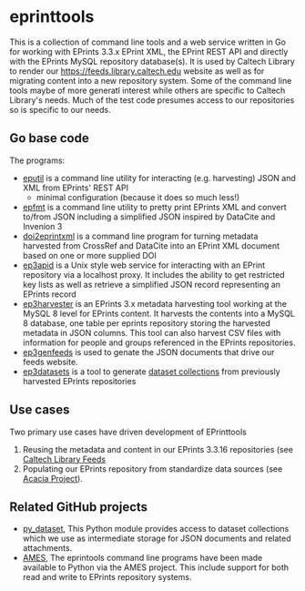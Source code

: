 eprinttools
===========

This is a collection of command line tools and a web service written in Go for working with EPrints 3.3.x EPrint XML, the EPrint REST API and directly with the EPrints MySQL repository database(s). It is used by Caltech Library to render our <https://feeds.library.caltech.edu> website as well as for migrating content into a new repository system. Some of the command line tools maybe of more generatl interest while others are specific to Caltech Library's needs. Much of the test code presumes access to our repositories so is specific to our needs.

Go base code
------------

The programs:

- [eputil](eputil.1.md) is a command line utility for interacting (e.g. harvesting) JSON and XML from EPrints' REST API
    - minimal configuration (because it does so much less!)
- [epfmt](epfmt.1.md) is a command line utility to pretty print EPrints XML and convert to/from JSON including a simplified JSON inspired by DataCite and Invenion 3
- [doi2eprintxml](doi2eprintxml.1.md) is a command line program for turning metadata harvested from CrossRef and DataCite into an EPrint XML document based on one or more supplied DOI
- [ep3apid](ep3apid.1.md) is a Unix style web service for interacting with an EPrint repository via a localhost proxy. It includes the ability to get restricted key lists as well as retrieve a simplified JSON record representing an EPrints record
- [ep3harvester](ep3harvester.1.md) is an EPrints 3.x metadata harvesting tool working at the MySQL 8 level for EPrints content. It harvests the contents into a MySQL 8 database, one table per eprints repository storing the harvested metadata in JSON columns. This tool can also harvest CSV files with information for people and groups referenced in the EPrints repositories.
- [ep3genfeeds](ep3genfeeds.1.md) is used to genate the JSON documents that drive our feeds website.
- [ep3datasets](ep3datasets.1.md) is a tool to generate [dataset collections](https://github.com/caltechlibrary/dataset) from previously harvested EPrints repositories

Use cases
---------

Two primary use cases have driven development of EPrinttools

1. Reusing the metadata and content in our EPrints 3.3.16 repositories (see [Caltech Library Feeds](https://feeds.library.caltech.edu)
2. Populating our EPrints repository from standardize data sources (see [Acacia Project](https://github.com/caltechlibrary/Acacia)).


Related GitHub projects
-----------------------

- [py_dataset](https://github.com/caltechlibrary/py_dataset), This Python module provides access to dataset collections which we use as intermediate storage for JSON documents and related attachments.
- [AMES](https://github.com/caltechlibrary/ames), The eprintools command line programs have been made available to Python via the AMES project. This include support for both read and write to EPrints repository systems.

